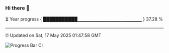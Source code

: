 ### Hi there 👋

⏳ Year progress { ███████████▁▁▁▁▁▁▁▁▁▁▁▁▁▁▁▁▁▁▁ } 37.28 %

---

⏰ Updated on Sat, 17 May 2025 01:47:58 GMT

![Progress Bar CI](https://github.com/liununu/liununu/workflows/Progress%20Bar%20CI/badge.svg)

